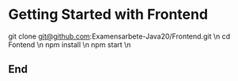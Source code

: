 # Getting Started with Frontend

git clone git@github.com:Examensarbete-Java20/Frontend.git \n
cd Fontend \n
npm install \n
npm start \n

## End
